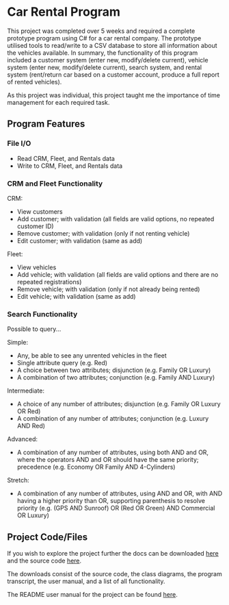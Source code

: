 # Car Rental Program
This project was completed over 5 weeks and required a complete prototype program using C# for a car rental company.
The prototype utilised tools to read/write to a CSV database to store all information about the vehicles available.
In summary, the functionality of this program included a customer system (enter new, modify/delete current), vehicle system (enter new, modify/delete current), search system, and rental system (rent/return car based on a customer account, produce a full report of rented vehicles). 

As this project was individual, this project taught me the importance of time management for each required task.

## Program Features
### File I/O
- Read CRM, Fleet, and Rentals data
- Write to CRM, Fleet, and Rentals data

### CRM and Fleet Functionality
CRM:
- View customers
- Add customer; with validation (all fields are valid options, no repeated customer ID)
- Remove customer; with validation (only if not renting vehicle)
- Edit customer; with validation (same as add)

Fleet:
- View vehicles
- Add vehicle; with validation (all fields are valid options and there are no repeated registrations)
- Remove vehicle; with validation (only if not already being rented)
- Edit vehicle; with validation (same as add)

### Search Functionality
Possible to query...

Simple:
- Any, be able to see any unrented vehicles in the fleet
- Single attribute query (e.g. Red)
- A choice between two attributes; disjunction (e.g. Family OR Luxury)
- A combination of two attributes; conjunction (e.g. Family AND Luxury)

Intermediate:
- A choice of any number of attributes; disjunction (e.g. Family OR Luxury OR Red)
- A combination of any number of attributes; conjunction (e.g. Luxury AND Red)

Advanced:
- A combination of any number of attributes, using both AND and OR, where the operators AND and OR should have the same priority; precedence (e.g. Economy OR Family AND 4-Cylinders)

Stretch:
- A combination of any number of attributes, using AND and OR, with AND having a higher priority than OR, supporting parenthesis to resolve priority (e.g. (GPS AND Sunroof) OR (Red OR Green) AND Commercial OR Luxury)


## Project Code/Files
If you wish to explore the project further the docs can be downloaded [here](/Docs) and the source code [here](/Source%20Code/MRRC).

The downloads consist of the source code, the class diagrams, the program transcript, the user manual, and a list of all functionality.

The README user manual for the project can be found [here](/Docs/README_(User_Manual).txt).
